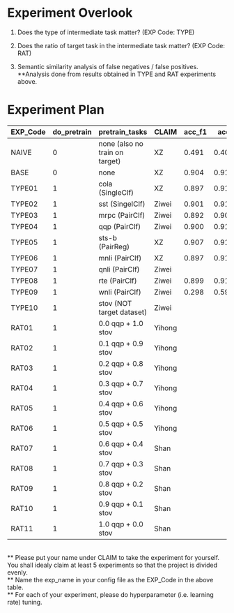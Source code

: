 # Experiment Overlook

1. Does the type of intermediate task matter? (EXP Code: TYPE<XX>)


2. Does the ratio of target task in the intermediate task matter? (EXP Code: RAT<XX>)

3. Semantic similarity analysis of false negatives / false positives.
**Analysis done from results obtained in TYPE and RAT experiments above.


# Experiment Plan
| EXP_Code | do_pretrain | pretrain_tasks            | CLAIM    | acc_f1 | acc | f1  | precision | recall  |
|----------|-------------|---------------------------|----------|--------|-----|-----|-----------|---------|
| NAIVE    | 0           | none (also no train on target)|   XZ |0.491   |0.405|0.576| 0.405     |1.000    |
| BASE     | 0           | none                      |   XZ     |0.904   |0.916|0.893| 0.921     |0.867    |
| TYPE01   | 1           | cola   (SingleClf)        |   XZ     |0.897   |0.911|0.884| 0.929     |0.843    |
| TYPE02   | 1           | sst   (SingelClf)         |    Ziwei |0.901   |0.913|0.890| 0.912     |0.868    |
| TYPE03   | 1           | mrpc      (PairClf)       |  Ziwei   |0.892   |0.904|0.879| 0.896     |0.864    |
| TYPE04   | 1           | qqp            (PairClf)  |   Ziwei  |0.900   |0.912|0.088| 0.918     |0.868    |
| TYPE05   | 1           | sts-b      (PairReg)      |   XZ     |0.907   |0.918|0.895| 0.923     |0.870    |
| TYPE06   | 1           | mnli     (PairClf)        |   XZ     |0.897   |0.911|0.884| 0.929     |0.843    |
| TYPE07   | 1           | qnli     (PairClf)        |   Ziwei  |        |     |     |           |         | 
| TYPE08   | 1           | rte     (PairClf)         |   Ziwei  |0.899   |0.911|0.888| 0.908     |0.868    |
| TYPE09   | 1           | wnli      (PairClf)       |   Ziwei  |0.298   |0.595|0.000| 0.000     |0.000    |
| TYPE10   | 1           | stov (NOT target dataset) |   Ziwei  |        |     |     |           |         |
| RAT01    | 1           | 0.0 qqp + 1.0 stov        |   Yihong |        |     |     |           |         |
| RAT02    | 1           | 0.1 qqp + 0.9 stov        |   Yihong |        |     |     |           |         |
| RAT03    | 1           | 0.2 qqp + 0.8 stov        |   Yihong |        |     |     |           |         |
| RAT04    | 1           | 0.3 qqp + 0.7 stov        |   Yihong |        |     |     |           |         |
| RAT05    | 1           | 0.4 qqp + 0.6 stov        |   Yihong |        |     |     |           |         |
| RAT06    | 1           | 0.5 qqp + 0.5 stov        |   Yihong |        |     |     |           |         |
| RAT07    | 1           | 0.6 qqp + 0.4 stov        |   Shan   |        |     |     |           |         |
| RAT08    | 1           | 0.7 qqp + 0.3 stov        |   Shan   |        |     |     |           |         |
| RAT09    | 1           | 0.8 qqp + 0.2 stov        |   Shan   |        |     |     |           |         |
| RAT10    | 1           | 0.9 qqp + 0.1 stov        |   Shan   |        |     |     |           |         |
| RAT11    | 1           | 1.0 qqp + 0.0 stov        |   Shan   |        |     |     |           |         |
<br>
** Please put your name under CLAIM to take the experiment for yourself. You shall idealy claim at least 5 experiments so that the project is divided evenly.<br>
** Name the exp_name in your config file as the EXP_Code in the above table.<br>
** For each of your experiment, please do hyperparameter (i.e. learning rate) tuning. <br>
